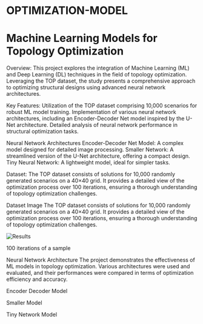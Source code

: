 # OPTIMIZATION-MODEL
# Machine Learning Models for Topology Optimization

Overview:
This project explores the integration of Machine Learning (ML) and Deep Learning (DL) techniques in the field of topology optimization. Leveraging the TOP dataset, the study presents a comprehensive approach to optimizing structural designs using advanced neural network architectures.

Key Features:
Utilization of the TOP dataset comprising 10,000 scenarios for robust ML model training.
Implementation of various neural network architectures, including an Encoder-Decoder Net model inspired by the U-Net architecture.
Detailed analysis of neural network performance in structural optimization tasks.

Neural Network Architectures
Encoder-Decoder Net Model: A complex model designed for detailed image processing.
Smaller Network: A streamlined version of the U-Net architecture, offering a compact design.
Tiny Neural Network: A lightweight model, ideal for simpler tasks.

Dataset:
The TOP dataset consists of solutions for 10,000 randomly generated scenarios on a 40×40 grid. It provides a detailed view of the optimization process over 100 iterations, ensuring a thorough understanding of topology optimization challenges.

Dataset Image
The TOP dataset consists of solutions for 10,000 randomly generated scenarios on a 40×40 grid. It provides a detailed view of the optimization process over 100 iterations, ensuring a thorough understanding of topology optimization challenges.

![Results](https://github.com/user-attachments/assets/e87566c0-8331-4b6c-a602-b0d4a299d9d8)


100 iterations of a sample

Neural Network Architecture
The project demonstrates the effectiveness of ML models in topology optimization. Various architectures were used and evaluated, and their performances were compared in terms of optimization efficiency and accuracy.

Encoder Decoder Model


Smaller Model


Tiny Network Model


